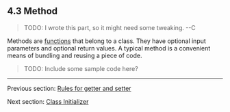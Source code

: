 ## 4.3 Method

>TODO: I wrote this part, so it might need some tweaking. --C

Methods are [functions](2.6-Function.md) that belong to a class.  They have optional input parameters and optional return values.  A typical method is a convenient means of bundling and reusing a piece of code.

>TODO: Include some sample code here?

---

Previous section: [Rules for getter and setter](4.2.3-Rules_for_getter_and_setter.md)

Next section: [Class Initializer](4.3.1-Class_Initializer.md)
